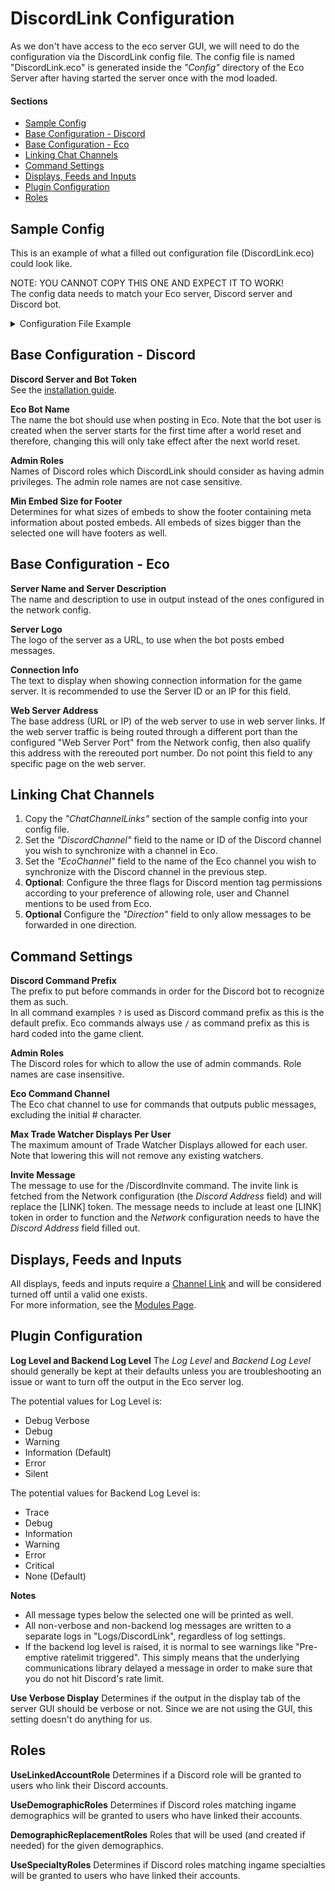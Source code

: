 # DiscordLink Configuration
As we don't have access to the eco server GUI, we will need to do the configuration via the DiscordLink config file.
The config file is named "DiscordLink.eco" is generated inside the _"Config"_ directory of the Eco Server after having started the server once with the mod loaded.

#### Sections
* [Sample Config](#sample-config)
* [Base Configuration - Discord](#base-configuration---discord)
* [Base Configuration - Eco](#base-configuration---eco)
* [Linking Chat Channels](#linking-chat-channels)
* [Command Settings](#command-settings)
* [Displays, Feeds and Inputs](#displays-feeds-and-inputs)
* [Plugin Configuration](#plugin-configuration)
* [Roles](#roles)

## Sample Config
This is an example of what a filled out configuration file (DiscordLink.eco) could look like.
 
NOTE: YOU CANNOT COPY THIS ONE AND EXPECT IT TO WORK!  
The config data needs to match your Eco server, Discord server and Discord bot.
<details>
  <summary>Configuration File Example</summary>

```
{  
  "DiscordServer": "EcoWorld",  
  "BotToken": "xxXXxxxXxXXxxxxxxXxxxxXXXXxxx.XxxXxx.xXXXxxxxXXxxxxXxxxXXXXXXXxxxxxxxX",  
  "EcoBotName": "DiscordLink",  
    "AdminRoles": [  
    "admin",  
    "administrator",  
    "moderator"  
  ],  
  "MinEmbedSizeForFooter": "Medium",
  "ServerName": "TheEcoServer",  
  "ServerDescription": "The place to play Eco!",  
  "ConnectionInfo": "xxx.xxx.xxx.xx",  
  "ServerLogo": "https://github.com/Eco-DiscordLink/EcoDiscordPlugin/blob/develop/images/DiscordLinkLogo_Nameless.png",  
  "ChatChannelLinks": [  
   {  
    "AllowUserMentions": true,  
    "AllowRoleMentions": true,  
    "AllowChannelMentions": true,  
    "Direction": "Duplex",  
    "HereAndEveryoneMentionPermission": "Forbidden",  
    "EcoChannel": "generala",  
    "DiscordChannel": "general"  
   }  
  ],  
  "TradeFeedChannels": [  
    {  
      "DiscordChannel": "trades"  
    }  
  ],  
  "CraftingFeedChannels": [  
    {  
      "DiscordChannel": "crafting"  
    }  
  ],  
  "ServerStatusFeedChannels": [  
    {  
      "DiscordChannel": "general"  
    }  
  ],  
  "PlayerStatusFeedChannels": [  
    {  
      "DiscordChannel": "general"  
    }  
  ],  
  "ElectionFeedChannels": [  
    {  
      "DiscordChannel": "election-feed"  
    }  
  ],  
  "ServerLogFeedChannels": [  
    {  
      "LogLevel": "Info",  
      "DiscordChannel": "server-log"  
    }  
  ],  
  "ServerInfoDisplayChannels": [  
    {  
      "UseName": true,  
      "UseDescription": false,  
      "UseLogo": true,  
      "UseConnectionInfo": true,  
      "UseWebServerAddress": true,  
      "UsePlayerCount": false,  
      "UsePlayerList": true,  
      "UsePlayerListLoggedInTime": false,  
      "UsePlayerListExhaustionTime": false,  
      "UseIngameTime": true,  
      "UseTimeRemaining": true,  
      "UseServerTime": true,  
      "UseExhaustionResetServerTime": false,  
      "UseExhaustionResetTimeLeft": false,  
      "UseExhaustedPlayerCount": false,  
      "UseElectionCount": false,  
      "UseElectionList": true,  
      "UseLawCount": false,  
      "UseLawList": true,  
      "DiscordChannel": "server-info"  
    }  
  ],  
  "WorkPartyChannels": [  
    {  
      "DiscordChannel": "work-parties"  
    }  
  ],  
  "ElectionChannels": [  
    {  
      "DiscordChannel": "elections"  
    }  
  ],  
  "CurrencyChannels": [  
    {  
      "UseMintedCurrency": "MintedExists",  
      "UsePersonalCurrency": "NoMintedExists",  
      "MaxMintedCount": 1,  
      "MaxPersonalCount": 3,  
      "MaxTopCurrencyHolderCount": 6,  
      "UseTradeCount": true,  
      "UseBackingInfo": false,  
      "DiscordGuild": "EcoDiscordServer",  
      "DiscordChannel": "currency"  
    }  
  ],  
  "SnippetChannels": [  
    {  
      "DiscordChannel": "snippets"  
    }  
  ],  
  "UseLinkedAccountRole": true,  
  "UseDemographicRoles": true,  
  "DemographicReplacementRoles": [  
    {  
      "DemographicName": "everyone",  
      "RoleName": "Eco Everyone"  
    },  
    {  
      "DemographicName": "admins",  
      "RoleName": "Eco Admins"  
    }  
  ],  
  "UseSpecialtyRoles": true,  
  "DiscordCommandChannels": [  
    {  
      "DiscordChannel": "commands"  
    }  
  ],  
  "MaxTradeWatcherDisplaysPerUser": 5,
  "InviteMessage": "Join us on Discord!\n[LINK]"  
  "LogLevel": "Information",  
  "BackendLogLevel": "Error",  
}  
```  

</details>


## Base Configuration - Discord

**Discord Server and Bot Token**  
See the [installation guide](Installation.md).

**Eco Bot Name**  
The name the bot should use when posting in Eco.
Note that the bot user is created when the server starts for the first time after a world reset and therefore, changing this will only take effect after the next world reset.

**Admin Roles**  
Names of Discord roles which DiscordLink should consider as having admin privileges.
The admin role names are not case sensitive.

**Min Embed Size for Footer**  
Determines for what sizes of embeds to show the footer containing meta information about posted embeds. All embeds of sizes bigger than the selected one will have footers as well.

## Base Configuration - Eco

**Server Name and Server Description**  
The name and description to use in output instead of the ones configured in the network config.

**Server Logo**  
The logo of the server as a URL, to use when the bot posts embed messages.

**Connection Info**  
The text to display when showing connection information for the game server. It is recommended to use the Server ID or an IP for this field.

**Web Server Address**  
The base address (URL or IP) of the web server to use in web server links. If the web server traffic is being routed through a different port than the configured \"Web Server Port\" from the Network config, then also qualify this address with the rereouted port number. Do not point this field to any specific page on the web server.

## Linking Chat Channels
1. Copy the _"ChatChannelLinks"_ section of the sample config into your config file.
2. Set the _"DiscordChannel"_ field to the name or ID of the Discord channel you wish to synchronize with a channel in Eco.
3. Set the _"EcoChannel"_ field to the name of the Eco channel you wish to synchronize with the Discord channel in the previous step.
5. **Optional**: Configure the three flags for Discord mention tag permissions according to your preference of allowing role, user and Channel mentions to be used from Eco.
5. **Optional** Configure the _"Direction"_ field to only allow messages to be forwarded in one direction.

## Command Settings
**Discord Command Prefix**  
The prefix to put before commands in order for the Discord bot to recognize them as such.  
In all command examples `?` is used as Discord command prefix as this is the default prefix.
Eco commands always use `/` as command prefix as this is hard coded into the game client.

**Admin Roles**  
The Discord roles for which to allow the use of admin commands. Role names are case insensitive.

**Eco Command Channel**  
The Eco chat channel to use for commands that outputs public messages, excluding the initial # character.

**Max Trade Watcher Displays Per User**  
The maximum amount of Trade Watcher Displays allowed for each user.
Note that lowering this will not remove any existing watchers.

**Invite Message**  
The message to use for the /DiscordInvite command. The invite link is fetched from the Network configuration (the _Discord Address_ field) and will replace the [LINK] token. The message needs to include at least one [LINK] token in order to function and the _Network_ configuration needs to have the _Discord Address_ field filled out.

## Displays, Feeds and Inputs
All displays, feeds and inputs require a [Channel Link](#linking-chat-channels) and will be considered turned off until a valid one exists.  
For more information, see the [Modules Page](Modules.md).

## Plugin Configuration
**Log Level and Backend Log Level**
The _Log Level_ and _Backend Log Level_ should generally be kept at their defaults unless you are troubleshooting an issue or want to turn off the output in the Eco server log.

The potential values for Log Level is:
* Debug Verbose
* Debug
* Warning
* Information (Default)
* Error
* Silent

The potential values for Backend Log Level is:
* Trace
* Debug
* Information
* Warning
* Error
* Critical
* None (Default)

**Notes**
* All message types below the selected one will be printed as well.
* All non-verbose and non-backend log messages are written to a separate logs in "Logs/DiscordLink", regardless of log settings.
* If the backend log level is raised, it is normal to see warnings like "Pre-emptive ratelimit triggered". This simply means that the underlying communications library delayed a message in order to make sure that you do not hit Discord's rate limit.

**Use Verbose Display**
Determines if the output in the display tab of the server GUI should be verbose or not.
Since we are not using the GUI, this setting doesn't do anything for us.

## Roles
**UseLinkedAccountRole**
Determines if a Discord role will be granted to users who link their Discord accounts.

**UseDemographicRoles**
Determines if Discord roles matching ingame demographics will be granted to users who have linked their accounts.

**DemographicReplacementRoles**
Roles that will be used (and created if needed) for the given demographics.

**UseSpecialtyRoles**
Determines if Discord roles matching ingame specialties will be granted to users who have linked their accounts.

